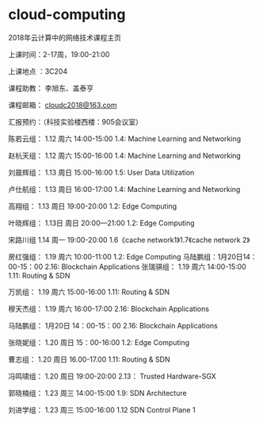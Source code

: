 # cloud-computing
2018年云计算中的网络技术课程主页

上课时间：2-17周，19:00-21:00

上课地点 ：3C204

课程助教：  李旭东、盖泰亨 
    
课程邮箱： cloudc2018@163.com

 
汇报预约：（科技实验楼西楼：905会议室）

陈若云组：    1.12 周六 14:00-15:00           1.4: Machine Learning and Networking

赵杭天组：     1.12  周六 15:00-16:00          1.4: Machine Learning and Networking
  
刘晨辉组：     1.13 周日  15:00-16:00           1.5: User Data Utilization
 
卢仕航组：     1.13 周日  16:00-17:00        1.4: Machine Learning and Networking

高翔组：       1.13  周日 19:00-20:00              1.2: Edge Computing

叶晓辉组：     1.13日  周日 20:00—21:00        1.2: Edge Computing
 
宋路川组   1.14 周一  19:00-20:00  1.6《cache network1》1.7《cache network 2》

房红强组：     1.19 周六   10:00-11:00       1.2: Edge Computing
马陆鹏组：1月20日14：00-15：00 2.16: Blockchain Applications
张瑞骐组：    1.19 周六   14:00-15:00         1.11: Routing & SDN
 
万凯组：     1.19  周六   15:00-16:00         1.11: Routing & SDN

穆天杰组：     1.19  周六   16:00-17:00        2.16: Blockchain Applications

马陆鹏组：      1月20日    14：00-15：00      2.16: Blockchain Applications

张晓妮组：   1.20  周日  15：00-16:00          1.2: Edge Computing
 
曹志组：     1.20 周日  16.00-17.00            1.11: Routing & SDN
 
冯鸣啸组：     1.20 周日  19:00-20:00            2.13： Trusted Hardware-SGX

郭晓楠组：     1.23 周三    14:00-15:00            1.9: SDN Architecture 

刘进学组：     1.23  周三  15:00-16:00           1.12   SDN Control Plane 1



